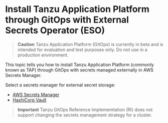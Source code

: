 # Install Tanzu Application Platform through GitOps with External Secrets Operator (ESO)

>**Caution** Tanzu Application Platform (GitOps) is currently in beta and is intended for evaluation and test purposes only. Do not use in a production environment.

<!-- TODO: use markdown-generated anchor values to ease navigating within VS Code (and validating links). -->

This topic tells you how to install Tanzu Application Platform (commonly known as TAP) 
through GitOps with secrets managed externally in AWS Secrets Manager. 

Select a secrets manager for external secret storage:

- [AWS Secrets Manager](eso/aws-secrets-manager.hbs.md)
- [HashiCorp Vault](eso/hashicorp-vault.hbs.md)

>**Important** Tanzu GitOps Reference Implememtation (RI) does not support changing the secrets management strategy for a cluster.
